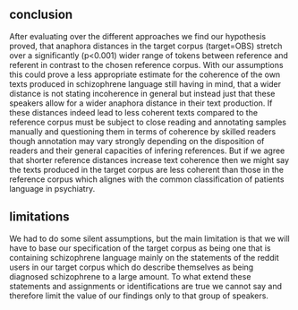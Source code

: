 ## conclusion
After evaluating over the different approaches we find our hypothesis proved, that anaphora distances in the target corpus (target=OBS) stretch over a significantly (p\<0.001) wider range of tokens between reference and referent in contrast to the chosen reference corpus. With our assumptions this could prove a less appropriate estimate for the coherence of the own texts produced in schizophrene language still having in mind, that a wider distance is not stating incoherence in general but instead just that these speakers allow for a wider anaphora distance in their text production. If these distances indeed lead to less coherent texts compared to the reference corpus must be subject to close reading and annotating samples manually and questioning them in terms of coherence by skilled readers though annotation may vary strongly depending on the disposition of readers and their general capacities of infering references. But if we agree that shorter reference distances increase text coherence then we might say the texts produced in the target corpus are less coherent than those in the reference corpus which alignes with the common classification of patients language in psychiatry.

## limitations
We had to do some silent assumptions, but the main limitation is that we will have to base our specification of the target corpus as being one that is containing schizophrene language mainly on the statements of the reddit users in our target corpus which do describe themselves as being diagnosed schizophrene to a large amount. To what extend these statements and assignments or identifications are true we cannot say and therefore limit the value of our findings only to that group of speakers.

